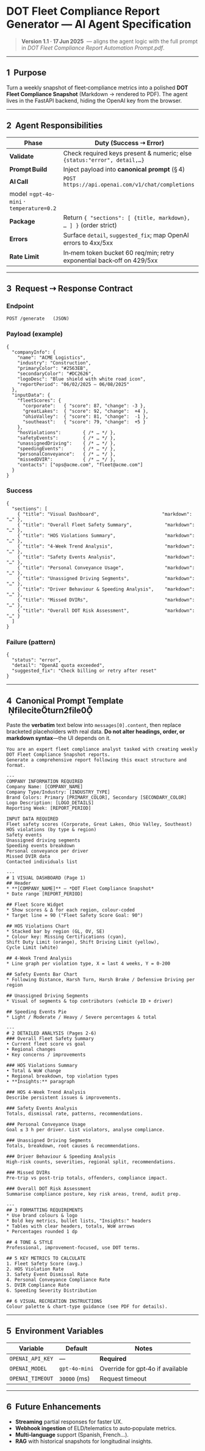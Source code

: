 # DOT Fleet Compliance Report Generator — **AI Agent Specification**

> **Version 1.1 · 17 Jun 2025**  — aligns the agent logic with the full prompt in *DOT Fleet Compliance Report Automation Prompt.pdf*.

---

## 1  Purpose

Turn a weekly snapshot of fleet‑compliance metrics into a polished **DOT Fleet Compliance Snapshot** (Markdown → rendered to PDF).  The agent lives in the FastAPI backend, hiding the OpenAI key from the browser.

---

## 2  Agent Responsibilities

| Phase                                    | Duty (Success ⇢ Error)                                                   |
| ---------------------------------------- | ------------------------------------------------------------------------ |
| **Validate**                             | Check required keys present & numeric; else `{status:"error", detail,…}` |
| **Prompt Build**                         | Inject payload into **canonical prompt** (§ 4)                           |
| **AI Call**                              | `POST https://api.openai.com/v1/chat/completions`                        |
| model =`gpt‑4o-mini` · `temperature=0.2` |                                                                          |
| **Package**                              | Return `{ "sections": [ {title, markdown}, … ] }` (order strict)         |
| **Errors**                               | Surface `detail`, `suggested_fix`; map OpenAI errors to 4xx/5xx          |
| **Rate Limit**                           | In‑mem token bucket 60 req/min; retry exponential back‑off on 429/5xx    |

---

## 3  Request ⇢ Response Contract

### Endpoint

```
POST /generate   (JSON)
```

### Payload (example)

```jsonc
{
  "companyInfo": {
    "name": "ACME Logistics",
    "industry": "Construction",
    "primaryColor": "#2563EB",
    "secondaryColor": "#DC2626",
    "logoDesc": "Blue shield with white road icon",
    "reportPeriod": "06/02/2025 – 06/08/2025"
  },
  "inputData": {
    "fleetScores": {
      "corporate":   { "score": 87, "change": -3 },
      "greatLakes":  { "score": 92, "change":  +4 },
      "ohioValley":  { "score": 81, "change":  -1 },
      "southeast":   { "score": 79, "change":  +5 }
    },
    "hosViolations":        { /* … */ },
    "safetyEvents":         { /* … */ },
    "unassignedDriving":    { /* … */ },
    "speedingEvents":       { /* … */ },
    "personalConveyance":   { /* … */ },
    "missedDVIR":           { /* … */ },
    "contacts": ["ops@acme.com", "fleet@acme.com"]
  }
}
```

### Success

```jsonc
{
  "sections": [
    { "title": "Visual Dashboard",                       "markdown": "…" },
    { "title": "Overall Fleet Safety Summary",            "markdown": "…" },
    { "title": "HOS Violations Summary",                  "markdown": "…" },
    { "title": "4‑Week Trend Analysis",                   "markdown": "…" },
    { "title": "Safety Events Analysis",                  "markdown": "…" },
    { "title": "Personal Conveyance Usage",               "markdown": "…" },
    { "title": "Unassigned Driving Segments",             "markdown": "…" },
    { "title": "Driver Behaviour & Speeding Analysis",    "markdown": "…" },
    { "title": "Missed DVIRs",                            "markdown": "…" },
    { "title": "Overall DOT Risk Assessment",             "markdown": "…" }
  ]
}
```

### Failure (pattern)

```jsonc
{
  "status": "error",
  "detail": "OpenAI quota exceeded",
  "suggested_fix": "Check billing or retry after reset"
}
```

---

## 4  Canonical Prompt Template  fileciteturn2file0

Paste the **verbatim** text below into `messages[0].content`, then replace bracketed placeholders with real data.  **Do not alter headings, order, or markdown syntax**—the UI depends on it.

```
You are an expert fleet compliance analyst tasked with creating weekly DOT Fleet Compliance Snapshot reports.
Generate a comprehensive report following this exact structure and format.

---
COMPANY INFORMATION REQUIRED
Company Name: [COMPANY_NAME]
Company Type/Industry: [INDUSTRY_TYPE]
Brand Colors: Primary [PRIMARY_COLOR], Secondary [SECONDARY_COLOR]
Logo Description: [LOGO_DETAILS]
Reporting Week: [REPORT_PERIOD]

INPUT DATA REQUIRED
Fleet safety scores (Corporate, Great Lakes, Ohio Valley, Southeast)
HOS violations (by type & region)
Safety events
Unassigned driving segments
Speeding events breakdown
Personal conveyance per driver
Missed DVIR data
Contacted individuals list

---
# 1 VISUAL DASHBOARD (Page 1)
## Header
* **[COMPANY_NAME]** – *DOT Fleet Compliance Snapshot*
* Date range [REPORT_PERIOD]

## Fleet Score Widget
* Show scores & Δ for each region, colour‑coded
* Target line = 90 ("Fleet Safety Score Goal: 90")

## HOS Violations Chart
* Stacked bar by region (GL, OV, SE)
* Colour key: Missing Certifications (cyan), Shift Duty Limit (orange), Shift Driving Limit (yellow), Cycle Limit (white)

## 4‑Week Trend Analysis
* Line graph per violation type, X = last 4 weeks, Y = 0‑200

## Safety Events Bar Chart
* Following Distance, Harsh Turn, Harsh Brake / Defensive Driving per region

## Unassigned Driving Segments
* Visual of segments & top contributors (vehicle ID + driver)

## Speeding Events Pie
* Light / Moderate / Heavy / Severe percentages & total

---
# 2 DETAILED ANALYSIS (Pages 2‑6)
### Overall Fleet Safety Summary
• Current fleet score vs goal  
• Regional changes  
• Key concerns / improvements

### HOS Violations Summary
• Total & WoW change  
• Regional breakdown, top violation types  
• **Insights:** paragraph

### HOS 4‑Week Trend Analysis
Describe persistent issues & improvements.

### Safety Events Analysis
Totals, dismissal rate, patterns, recommendations.

### Personal Conveyance Usage
Goal ≤ 3 h per driver. List violators, analyse compliance.

### Unassigned Driving Segments
Totals, breakdown, root causes & recommendations.

### Driver Behaviour & Speeding Analysis
High‑risk counts, severities, regional split, recommendations.

### Missed DVIRs
Pre‑trip vs post‑trip totals, offenders, compliance impact.

### Overall DOT Risk Assessment
Summarise compliance posture, key risk areas, trend, audit prep.

---
## 3 FORMATTING REQUIREMENTS
* Use brand colours & logo
* Bold key metrics, bullet lists, "Insights:" headers
* Tables with clear headers, totals, WoW arrows
* Percentages rounded 1 dp

## 4 TONE & STYLE
Professional, improvement‑focused, use DOT terms.

## 5 KEY METRICS TO CALCULATE
1. Fleet Safety Score (avg.)
2. HOS Violation Rate
3. Safety Event Dismissal Rate
4. Personal Conveyance Compliance Rate
5. DVIR Compliance Rate
6. Speeding Severity Distribution

## 6 VISUAL RECREATION INSTRUCTIONS
Colour palette & chart‑type guidance (see PDF for details).
```

---

## 5  Environment Variables

| Variable         | Default       | Notes                            |
| ---------------- | ------------- | -------------------------------- |
| `OPENAI_API_KEY` | —             | **Required**                     |
| `OPENAI_MODEL`   | `gpt‑4o-mini` | Override for gpt‑4o if available |
| `OPENAI_TIMEOUT` | `30000` (ms)  | Request timeout                  |

---

## 6  Future Enhancements

- **Streaming** partial responses for faster UX.
- **Webhook ingestion** of ELD/telematics to auto‑populate metrics.
- **Multi‑language** support (Spanish, French…).
- **RAG** with historical snapshots for longitudinal insights.

